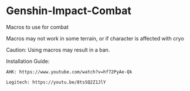 # Genshin-Impact-Combat
Macros to use for combat

Macros may not work in some terrain, or if character is affected with cryo

Caution: Using macros may result in a ban.

Installation Guide:

    AHK: https://www.youtube.com/watch?v=hf72PyAe-Qk
  
    Logitech: https://youtu.be/8tsSQ2Z1JlY
